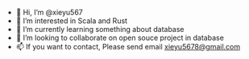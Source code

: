 - 👋 Hi, I’m @xieyu567
- 👀 I’m interested in Scala and Rust
- 🌱 I’m currently learning something about database
- 💞️ I’m looking to collaborate on open souce project in database
- 📫 If you want to contact, Please send email xieyu5678@gmail.com

<!---
xieyu567/xieyu567 is a ✨ special ✨ repository because its `README.md` (this file) appears on your GitHub profile.
You can click the Preview link to take a look at your changes.
--->
